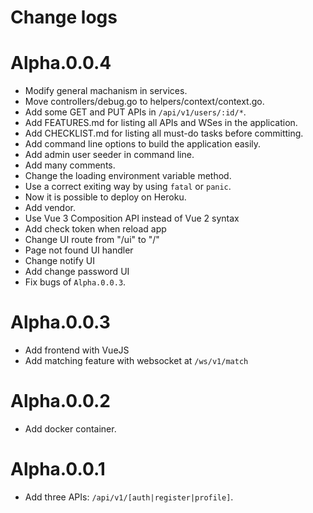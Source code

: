 # Change logs

# Alpha.0.0.4

- Modify general machanism in services.
- Move controllers/debug.go to helpers/context/context.go.
- Add some GET and PUT APIs in `/api/v1/users/:id/*`.
- Add FEATURES.md for listing all APIs and WSes in the application.
- Add CHECKLIST.md for listing all must-do tasks before committing.
- Add command line options to build the application easily.
- Add admin user seeder in command line.
- Add many comments.
- Change the loading environment variable method.
- Use a correct exiting way by using `fatal` or `panic`.
- Now it is possible to deploy on Heroku.
- Add vendor.
- Use Vue 3 Composition API instead of Vue 2 syntax
- Add check token when reload app
- Change UI route from "/ui" to "/"
- Page not found UI handler
- Change notify UI
- Add change password UI
- Fix bugs of `Alpha.0.0.3`.

# Alpha.0.0.3

- Add frontend with VueJS
- Add matching feature with websocket at `/ws/v1/match`

# Alpha.0.0.2

- Add docker container.

# Alpha.0.0.1

- Add three APIs: `/api/v1/[auth|register|profile]`.
